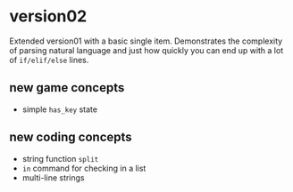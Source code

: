 # version02

Extended version01 with a basic single item. Demonstrates the complexity of parsing natural language and just how quickly you can end up with a lot of `if/elif/else` lines.

## new game concepts
* simple `has_key` state

## new coding concepts
* string function `split`
* `in` command for checking in a list
* multi-line strings
